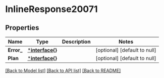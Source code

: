 # InlineResponse20071

## Properties
Name | Type | Description | Notes
------------ | ------------- | ------------- | -------------
**Error_** | [***interface{}**](interface{}.md) |  | [optional] [default to null]
**Plan** | [***interface{}**](interface{}.md) |  | [optional] [default to null]

[[Back to Model list]](../README.md#documentation-for-models) [[Back to API list]](../README.md#documentation-for-api-endpoints) [[Back to README]](../README.md)

